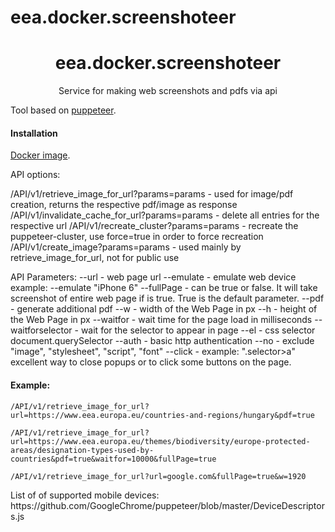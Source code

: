 # eea.docker.screenshoteer

<h1 align="center"> eea.docker.screenshoteer </h1>

<p align="center"> Service for making web screenshots and pdfs via api</p>

<p>Tool based on <a href="https://github.com/GoogleChrome/puppeteer">puppeteer</a>. </p>

<h4>Installation </h4>

<p><a href="https://hub.docker.com/r/eeacms/screenshoteer">Docker image</a>. </p>

<p>
API options:

/API/v1/retrieve_image_for_url?params=params - used for image/pdf creation, returns the respective pdf/image as response
/API/v1/invalidate_cache_for_url?params=params - delete all entries for the respective url
/API/v1/recreate_cluster?params=params - recreate the puppeteer-cluster, use force=true in order to force recreation
/API/v1/create_image?params=params - used mainly by retrieve_image_for_url, not for public use
<p>

<p>
API Parameters:
--url - web page url
--emulate - emulate web device example: --emulate "iPhone 6"
--fullPage - can be true or false. It will take screenshot of entire web page if is true. True is the default parameter.
--pdf - generate additional pdf
--w - width of the Web Page in px
--h - height of the Web Page in px
--waitfor - wait time for the page load in milliseconds
--waitforselector - wait for the selector to appear in page
--el - css selector document.querySelector
--auth - basic http authentication
--no - exclude "image", "stylesheet", "script", "font"
--click - example: ".selector>a" excellent way to close popups or to click some buttons on the page.
<p>


<h4>Example: </h4>

```shell
/API/v1/retrieve_image_for_url?url=https://www.eea.europa.eu/countries-and-regions/hungary&pdf=true

/API/v1/retrieve_image_for_url?url=https://www.eea.europa.eu/themes/biodiversity/europe-protected-areas/designation-types-used-by-countries&pdf=true&waitfor=10000&fullPage=true

/API/v1/retrieve_image_for_url?url=google.com&fullPage=true&w=1920
```
<p> List of of supported mobile devices: https://github.com/GoogleChrome/puppeteer/blob/master/DeviceDescriptors.js
</p>
